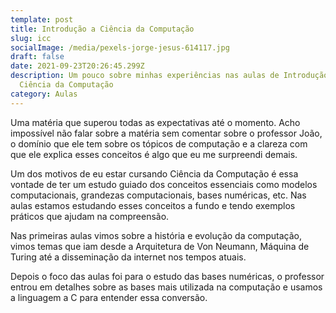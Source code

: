 ```yaml
---
template: post
title: Introdução a Ciência da Computação
slug: icc
socialImage: /media/pexels-jorge-jesus-614117.jpg
draft: false
date: 2021-09-23T20:26:45.299Z
description: Um pouco sobre minhas experiências nas aulas de Introdução a
  Ciência da Computação
category: Aulas
---
```

Uma matéria que superou todas as expectativas até o momento. Acho impossível não falar sobre a matéria sem comentar sobre o professor João, o domínio que ele tem sobre os tópicos de computação e a clareza com que ele explica esses conceitos é algo que eu me surpreendi demais.

Um dos motivos de eu estar cursando Ciência da Computação é essa vontade de ter um estudo guiado dos conceitos essenciais como modelos computacionais, grandezas computacionais, bases numéricas, etc. Nas aulas estamos estudando esses conceitos a fundo e tendo exemplos práticos que ajudam na compreensão.

Nas primeiras aulas vimos sobre a história e evolução da computação, vimos temas que iam desde a Arquitetura de Von Neumann, Máquina de Turing até a disseminação da internet nos tempos atuais.

Depois o foco das aulas foi para o estudo das bases numéricas, o professor entrou em detalhes sobre as bases mais utilizada na computação e usamos a linguagem a C para entender essa conversão.